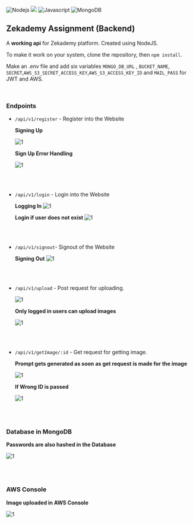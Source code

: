 
<img alt="Nodejs" src="https://img.shields.io/badge/Node.js-339933?style=for-the-badge&logo=nodedotjs&logoColor=white"/> <img src="https://img.shields.io/badge/express.js-%23404d59.svg?style=for-the-badge&logo=express&logoColor=%2361DAFB"> <img alt="Javascript" src="https://img.shields.io/badge/JavaScript-323330?style=for-the-badge&logo=javascript&logoColor=F7DF1E"/> <img alt="MongoDB" src="https://img.shields.io/badge/MongoDB-4EA94B?style=for-the-badge&logo=mongodb&logoColor=white "> 

## Zekademy Assignment (Backend)

A **working api** for Zekademy platform. Created using NodeJS. 


To make it work on your system, clone the repository, then `npm install`. 


Make an .env file and add six variables `MONGO_DB_URL` , `BUCKET_NAME`, `SECRET`,`AWS_S3_SECRET_ACCESS_KEY`,`AWS_S3_ACCESS_KEY_ID` and `MAIL_PASS` for JWT and AWS.

<br>

### Endpoints
* ```/api/v1/register``` - Register into the Website
	
    **Signing Up**

    ![1](https://github.com/itsadityap/Zekademy/blob/main/public/1.png?raw=true)
    

    **Sign Up Error Handling**

    ![1](https://github.com/itsadityap/Zekademy/blob/main/public/2.png?raw=true)


    <br><br>
* ```/api/v1/login``` - Login into the Website

    **Logging In**
    ![1](https://github.com/itsadityap/Zekademy/blob/main/public/3.png?raw=true
    )

    **Login if user does not exist**
    ![1](https://github.com/itsadityap/Zekademy/blob/main/public/4.png?raw=true)

    <br><br>
* ```/api/v1/signout```- 
Signout of the Website

    **Signing Out**
    ![1](https://github.com/itsadityap/Creator-Platform-API/blob/main/public/12.png?raw=true)

    <br><br>
* ```/api/v1/upload``` - Post request for uploading.

    ![1](https://github.com/itsadityap/Zekademy/blob/main/public/5.png?raw=true)

    
    **Only logged in users can upload images**

    ![1](https://github.com/itsadityap/Zekademy/blob/main/public/6.png?raw=true)
    
    <br><br>
    
* ```/api/v1/getImage/:id``` - Get request for getting image. 

    **Prompt gets generated as soon as get request is made for the image**

    ![1](https://github.com/itsadityap/Zekademy/blob/main/public/7.png?raw=true)

    **If Wrong ID is passed**

    ![1](https://github.com/itsadityap/Zekademy/blob/main/public/8.png?raw=true)

<br><br>

### Database in MongoDB

**Passwords are also hashed in the Database**

![1](https://github.com/itsadityap/Zekademy/blob/main/public/9.png?raw=true)

<br><br>

### AWS Console

**Image uploaded in AWS Console**

![1](https://github.com/itsadityap/Zekademy/blob/main/public/10.png?raw=true)